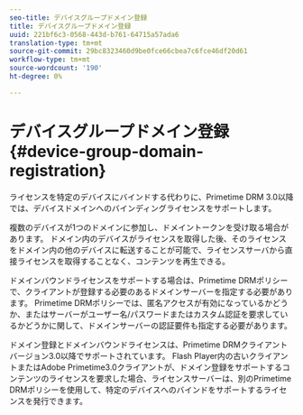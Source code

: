 ```yaml
---
seo-title: デバイスグループドメイン登録
title: デバイスグループドメイン登録
uuid: 221bf6c3-0568-443d-b761-64715a57ada6
translation-type: tm+mt
source-git-commit: 29bc8323460d9be0fce66cbea7c6fce46df20d61
workflow-type: tm+mt
source-wordcount: '190'
ht-degree: 0%

---
```



# デバイスグループドメイン登録{#device-group-domain-registration}

ライセンスを特定のデバイスにバインドする代わりに、Primetime DRM 3.0以降では、デバイスドメインへのバインディングライセンスをサポートします。

複数のデバイスが1つのドメインに参加し、ドメイントークンを受け取る場合があります。 ドメイン内のデバイスがライセンスを取得した後、そのライセンスをドメイン内の他のデバイスに転送することが可能で、ライセンスサーバから直接ライセンスを取得することなく、コンテンツを再生できる。

ドメインバウンドライセンスをサポートする場合は、Primetime DRMポリシーで、クライアントが登録する必要のあるドメインサーバーを指定する必要があります。 Primetime DRMポリシーでは、匿名アクセスが有効になっているかどうか、またはサーバーがユーザー名/パスワードまたはカスタム認証を要求しているかどうかに関して、ドメインサーバーの認証要件も指定する必要があります。

ドメイン登録とドメインバウンドライセンスは、Primetime DRMクライアントバージョン3.0以降でサポートされています。 Flash Player内の古いクライアントまたはAdobe Primetime3.0クライアントが、ドメイン登録をサポートするコンテンツのライセンスを要求した場合、ライセンスサーバーは、別のPrimetime DRMポリシーを使用して、特定のデバイスへのバインドをサポートするライセンスを発行できます。
